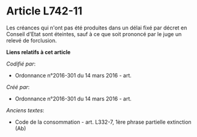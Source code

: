 # Article L742-11

Les créances qui n'ont pas été produites dans un délai fixé par décret en Conseil d'Etat sont éteintes, sauf à ce que soit
prononcé par le juge un relevé de forclusion.

**Liens relatifs à cet article**

_Codifié par_:

  - Ordonnance n°2016-301 du 14 mars 2016 - art.

_Créé par_:

  - Ordonnance n°2016-301 du 14 mars 2016 - art.

_Anciens textes_:

  - Code de la consommation - art. L332-7, 1ère phrase partielle extinction (Ab)
